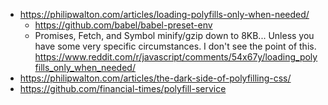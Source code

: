 - https://philipwalton.com/articles/loading-polyfills-only-when-needed/
  - https://github.com/babel/babel-preset-env
  - Promises, Fetch, and Symbol minify/gzip down to 8KB... Unless you have some very specific circumstances. I don't see the point of this. https://www.reddit.com/r/javascript/comments/54x67y/loading_polyfills_only_when_needed/
- https://philipwalton.com/articles/the-dark-side-of-polyfilling-css/
- https://github.com/financial-times/polyfill-service
